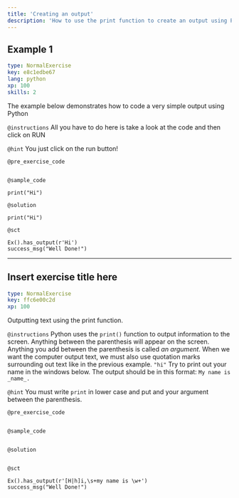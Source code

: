 ```yaml
---
title: 'Creating an output'
description: 'How to use the print function to create an output using Python'
---
```


## Example 1

```yaml
type: NormalExercise
key: e8c1edbe67
lang: python
xp: 100
skills: 2
```

The example below demonstrates how to code a very simple output using Python

`@instructions`
All you have to do here is take a look at the code and then click on RUN

`@hint`
You just click on the run button!

`@pre_exercise_code`
```{python}

```

`@sample_code`
```{python}
print("Hi")
```

`@solution`
```{python}
print("Hi")
```

`@sct`
```{python}
Ex().has_output(r'Hi')
success_msg("Well Done!")
```

---

## Insert exercise title here

```yaml
type: NormalExercise
key: ffc6e00c2d
xp: 100
```

Outputting text using the print function.

`@instructions`
Python uses the `print()` function to output information to the screen.
Anything between the parenthesis will appear on the screen. Anything you add between the parenthesis is called _an argument_.
When we want the computer output text, we must also use quotation marks surrounding out text like in the previous example.
`"hi"`
Try to print out your name in the windows below.
The output should be in this format:
`My name is _name_.`

`@hint`
You must write `print` in lower case and put and your argument between the parenthesis.

`@pre_exercise_code`
```{python}

```

`@sample_code`
```{python}

```

`@solution`
```{python}

```

`@sct`
```{python}
Ex().has_output(r'[H|h]i,\s+my name is \w+')
success_msg("Well Done!")
```
